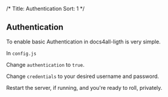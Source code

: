 /*
Title: Authentication
Sort: 1
*/

## Authentication

To enable basic Authentication in docs4all-ligth is very simple.

In `config.js`

Change `authentication` to `true`.

Change `credentials` to your desired username and password.

Restart the server, if running, and you're ready to roll, privately.